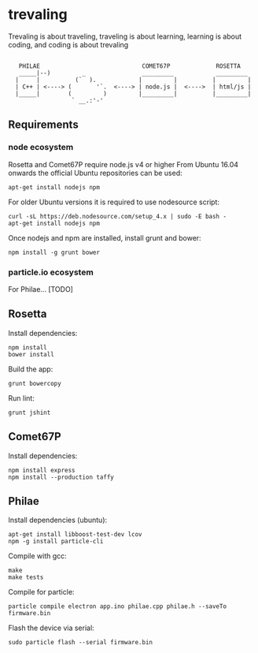 # trevaling

Trevaling is about traveling, traveling is about learning, learning is about coding, and coding is about trevaling
```

   PHILAE                             COMET67P             ROSETTA
   _____|--)         _                _________            _________
  |     |          (`  ).            |         |          |         |
  | C++ | <----> (       '`.  <----> | node.js |  <---->  | html/js |
  |_____|        (         )         |_________|          |_________|
                  ` __.:'-'

```

## Requirements

### node ecosystem

Rosetta and Comet67P require node.js v4 or higher
From Ubuntu 16.04 onwards the official Ubuntu repositories can be used:
```
apt-get install nodejs npm
```

For older Ubuntu versions it is required to use nodesource script:
```
curl -sL https://deb.nodesource.com/setup_4.x | sudo -E bash -
apt-get install nodejs npm
```

Once nodejs and npm are installed, install grunt and bower:
```
npm install -g grunt bower
```

### particle.io ecosystem

For Philae... [TODO]


## Rosetta

Install dependencies:
```
npm install
bower install
```

Build the app:
```
grunt bowercopy
```

Run lint:
```
grunt jshint
```

## Comet67P

Install dependencies:
```
npm install express
npm install --production taffy
```

## Philae

Install dependencies (ubuntu):
```
apt-get install libboost-test-dev lcov
npm -g install particle-cli
```

Compile with gcc:
```
make
make tests
```

Compile for particle:
```
particle compile electron app.ino philae.cpp philae.h --saveTo firmware.bin
```

Flash the device via serial:
```
sudo particle flash --serial firmware.bin
```
